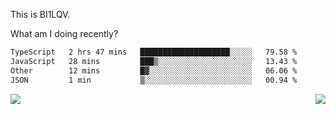 This is BI1LQV.

What am I doing recently?

<!--START_SECTION:waka-->

```txt
TypeScript   2 hrs 47 mins   ████████████████████░░░░░   79.58 %
JavaScript   28 mins         ███▒░░░░░░░░░░░░░░░░░░░░░   13.43 %
Other        12 mins         █▓░░░░░░░░░░░░░░░░░░░░░░░   06.06 %
JSON         1 min           ▒░░░░░░░░░░░░░░░░░░░░░░░░   00.94 %
```

<!--END_SECTION:waka-->
<img align="right" src="https://github-readme-stats.vercel.app/api?username=bi1lqv&show_icons=true&count_private=true">

<img src="https://metrics.lecoq.io/bi1lqv?template=classic&base.activity=0&base.community=0&base.repositories=0&base.metadata=0&isocalendar=1&base=header%2C%20activity%2C%20community%2C%20repositories%2C%20metadata&base.indepth=false&base.hireable=false&isocalendar=false&isocalendar.duration=full-year&config.timezone=Asia%2FShanghai">
